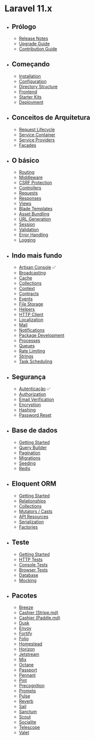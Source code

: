 # Laravel 11.x
- ## Prólogo
    - [Release Notes](/src/docs/releases.md)
    - [Upgrade Guide](/src/docs/upgrade.md)
    - [Contribution Guide](/src/docs/contributions.md)
- ## Começando
    - [Installation](/src/docs/installation.md)
    - [Configuration](/src/docs/configuration.md)
    - [Directory Structure](/src/docs/structure.md)
    - [Frontend](/src/docs/frontend.md)
    - [Starter Kits](/src/docs/starter-kits.md)
    - [Deployment](/src/docs/deployment.md)
- ## Conceitos de Arquitetura
    - [Request Lifecycle](/src/docs/lifecycle.md)
    - [Service Container](/src/docs/container.md)
    - [Service Providers](/src/docs/providers.md)
    - [Facades](/src/docs/facades.md)
- ## O básico
    - [Routing](/src/docs/routing.md)
    - [Middleware](/src/docs/middleware.md)
    - [CSRF Protection](/src/docs/csrf.md)
    - [Controllers](/src/docs/controllers.md)
    - [Requests](/src/docs/requests.md)
    - [Responses](/src/docs/responses.md)
    - [Views](/src/docs/views.md)
    - [Blade Templates](/src/docs/blade.md)
    - [Asset Bundling](/src/docs/vite.md)
    - [URL Generation](/src/docs/urls.md)
    - [Session](/src/docs/session.md)
    - [Validation](/src/docs/validation.md)
    - [Error Handling](/src/docs/errors.md)
    - [Logging](/src/docs/logging.md)
- ## Indo mais fundo
    - [Artisan Console](/src/docs/artisan.md) ✅
    - [Broadcasting](/src/docs/broadcasting.md)
    - [Cache](/src/docs/cache.md)
    - [Collections](/src/docs/collections.md)
    - [Context](/src/docs/context.md)
    - [Contracts](/src/docs/contracts.md)
    - [Events](/src/docs/events.md)
    - [File Storage](/src/docs/filesystem.md)
    - [Helpers](/src/docs/helpers.md)
    - [HTTP Client](/src/docs/http-client.md)
    - [Localization](/src/docs/localization.md)
    - [Mail](/src/docs/mail.md)
    - [Notifications](/src/docs/notifications.md)
    - [Package Development](/src/docs/packages.md)
    - [Processes](/src/docs/processes.md)
    - [Queues](/src/docs/queues.md)
    - [Rate Limiting](/src/docs/rate-limiting.md)
    - [Strings](/src/docs/strings.md)
    - [Task Scheduling](/src/docs/scheduling.md)
- ## Segurança
    - [Autenticação](/src/docs/authentication.md) ✅
    - [Authorization](/src/docs/authorization.md)
    - [Email Verification](/src/docs/verification.md)
    - [Encryption](/src/docs/encryption.md)
    - [Hashing](/src/docs/hashing.md)
    - [Password Reset](/src/docs/passwords.md)
- ## Base de dados
    - [Getting Started](/src/docs/database.md)
    - [Query Builder](/src/docs/queries.md)
    - [Pagination](/src/docs/pagination.md)
    - [Migrations](/src/docs/migrations.md)
    - [Seeding](/src/docs/seeding.md)
    - [Redis](/src/docs/redis.md)
- ## Eloquent ORM
    - [Getting Started](/src/docs/eloquent.md)
    - [Relationships](/src/docs/eloquent-relationships.md)
    - [Collections](/src/docs/eloquent-collections.md)
    - [Mutators / Casts](/src/docs/eloquent-mutators.md)
    - [API Resources](/src/docs/eloquent-resources.md)
    - [Serialization](/src/docs/eloquent-serialization.md)
    - [Factories](/src/docs/eloquent-factories.md)
- ## Teste
    - [Getting Started](/src/docs/testing.md)
    - [HTTP Tests](/src/docs/http-tests.md)
    - [Console Tests](/src/docs/console-tests.md)
    - [Browser Tests](/src/docs/dusk.md)
    - [Database](/src/docs/database-testing.md)
    - [Mocking](/src/docs/mocking.md)
- ## Pacotes
    - [Breeze](/src/docs/starter-kits#laravel-breeze.md)
    - [Cashier (Stripe.md)](/src/docs/billing.md)
    - [Cashier (Paddle.md)](/src/docs/cashier-paddle.md)
    - [Dusk](/src/docs/dusk.md)
    - [Envoy](/src/docs/envoy.md)
    - [Fortify](/src/docs/fortify.md)
    - [Folio](/src/docs/folio.md)
    - [Homestead](/src/docs/homestead.md)
    - [Horizon](/src/docs/horizon.md)
    - [Jetstream](https://jetstream.laravel.com.md)
    - [Mix](/src/docs/mix.md)
    - [Octane](/src/docs/octane.md)
    - [Passport](/src/docs/passport.md)
    - [Pennant](/src/docs/pennant.md)
    - [Pint](/src/docs/pint.md)
    - [Precognition](/src/docs/precognition.md)
    - [Prompts](/src/docs/prompts.md)
    - [Pulse](/src/docs/pulse.md)
    - [Reverb](/src/docs/reverb.md)
    - [Sail](/src/docs/sail.md)
    - [Sanctum](/src/docs/sanctum.md)
    - [Scout](/src/docs/scout.md)
    - [Socialite](/src/docs/socialite.md)
    - [Telescope](/src/docs/telescope.md)
    - [Valet](/src/docs/valet.md)